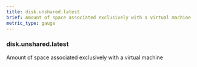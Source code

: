 ```yaml
---
title: disk.unshared.latest
brief: Amount of space associated exclusively with a virtual machine
metric_type: gauge
---
```

### disk.unshared.latest

Amount of space associated exclusively with a virtual machine